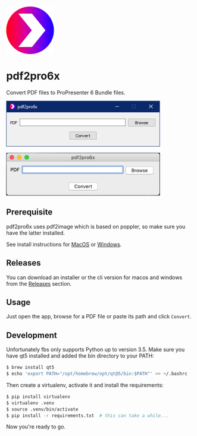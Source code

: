 ![app icon](src/main/icons/linux/128.png)

# pdf2pro6x
Convert PDF files to ProPresenter 6 Bundle files.

![screenshot windows](screenshots/screenshot_win.png)

![screenshot mac](screenshots/screenshot_mac.png)

## Prerequisite
pdf2pro6x uses pdf2image which is based on poppler, so make sure you have the latter installed.

See install instructions for [MacOS](https://formulae.brew.sh/formula/poppler) or [Windows](https://stackoverflow.com/a/60659237/7523613).

## Releases
You can download an installer or the cli version for macos and windows from the
[Releases](https://github.com/P1zz4br0etch3n/pdf2pro6x/releases) section.

## Usage
Just open the app, browse for a PDF file or paste its path and click `Convert`.

## Development
Unfortunately fbs only supports Python up to version 3.5. Make sure you have qt5 installed and added the bin directory to your PATH:
```sh
$ brew install qt5
$ echo 'export PATH="/opt/homebrew/opt/qt@5/bin:$PATH"' >> ~/.bashrc
```
Then create a virtualenv, activate it and install the requirements:
```sh
$ pip install virtualenv
$ virtualenv .venv
$ source .venv/bin/activate
$ pip install -r requirements.txt  # this can take a while...
```
Now you're ready to go.